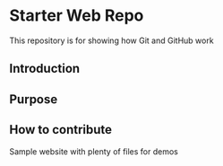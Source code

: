 # Starter Web Repo

This repository is for showing how Git and GitHub work

## Introduction

## Purpose

## How to contribute
Sample website with plenty of files for demos